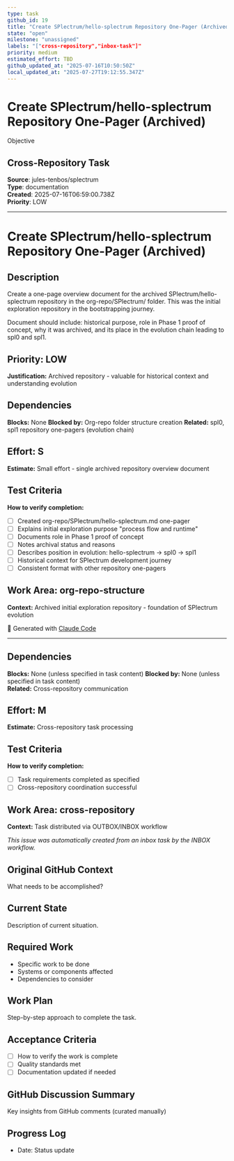 ```yaml
---
type: task
github_id: 19
title: "Create SPlectrum/hello-splectrum Repository One-Pager (Archived)"
state: "open"
milestone: "unassigned"
labels: "["cross-repository","inbox-task"]"
priority: medium
estimated_effort: TBD
github_updated_at: "2025-07-16T10:50:50Z"
local_updated_at: "2025-07-27T19:12:55.347Z"
---
```


# Create SPlectrum/hello-splectrum Repository One-Pager (Archived)

Objective
## Cross-Repository Task

**Source**: jules-tenbos/splectrum  
**Type**: documentation  
**Created**: 2025-07-16T06:59:00.738Z  
**Priority**: LOW

---


# Create SPlectrum/hello-splectrum Repository One-Pager (Archived)

## Description
Create a one-page overview document for the archived SPlectrum/hello-splectrum repository in the org-repo/SPlectrum/ folder. This was the initial exploration repository in the bootstrapping journey.

Document should include: historical purpose, role in Phase 1 proof of concept, why it was archived, and its place in the evolution chain leading to spl0 and spl1.

## Priority: LOW
**Justification:** Archived repository - valuable for historical context and understanding evolution

## Dependencies
**Blocks:** None
**Blocked by:** Org-repo folder structure creation
**Related:** spl0, spl1 repository one-pagers (evolution chain)

## Effort: S
**Estimate:** Small effort - single archived repository overview document

## Test Criteria
**How to verify completion:**
- [ ] Created org-repo/SPlectrum/hello-splectrum.md one-pager
- [ ] Explains initial exploration purpose "process flow and runtime"
- [ ] Documents role in Phase 1 proof of concept
- [ ] Notes archival status and reasons
- [ ] Describes position in evolution: hello-splectrum → spl0 → spl1
- [ ] Historical context for SPlectrum development journey
- [ ] Consistent format with other repository one-pagers

## Work Area: org-repo-structure
**Context:** Archived initial exploration repository - foundation of SPlectrum evolution

🤖 Generated with [Claude Code](https://claude.ai/code)

---

## Dependencies
**Blocks:** None (unless specified in task content)
**Blocked by:** None (unless specified in task content)  
**Related:** Cross-repository communication

## Effort: M
**Estimate:** Cross-repository task processing

## Test Criteria
**How to verify completion:**
- [ ] Task requirements completed as specified
- [ ] Cross-repository coordination successful

## Work Area: cross-repository
**Context:** Task distributed via OUTBOX/INBOX workflow

*This issue was automatically created from an inbox task by the INBOX workflow.*


## Original GitHub Context
What needs to be accomplished?

## Current State
Description of current situation.

## Required Work
- Specific work to be done
- Systems or components affected
- Dependencies to consider

## Work Plan
Step-by-step approach to complete the task.

## Acceptance Criteria
- [ ] How to verify the work is complete
- [ ] Quality standards met
- [ ] Documentation updated if needed

## GitHub Discussion Summary
Key insights from GitHub comments (curated manually)

## Progress Log
- Date: Status update